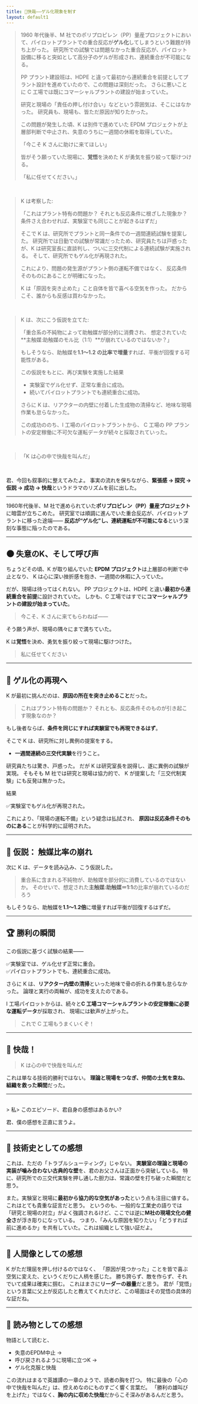```yaml
---
title: 🎯快哉――ゲル化現象を制す
layout: default1
---
```

> 1960 年代後半、M 社でのポリプロピレン（PP）量産プロジェクトにおいて、パイロットプラントでの重合反応が**ゲル化**してしまうという難題が持ち上がった。
> 研究所での試験では問題なかった重合反応が、パイロット設備に移ると突如として高分子のゲルが形成され、連続重合が不可能になる。
>  
> PP プラント建設班は、HDPE と違って最初から連続重合を前提としてプラント設計を進めていたので、この問題は深刻だった。
> さらに悪いことに C 工場では既にコマーシャルプラントの建設が始まっていた。
>
> 研究と現場の「責任の押し付け合い」などという雰囲気は、そこにはなかった。
> 研究員も、現場も、皆ただ原因が知りたかった。
>
> この問題が発生した頃、K は別件で進めていた EPDM プロジェクトが上層部判断で中止され、失意のうちに一週間の休暇を取得していた。
> 
> 「今こそ K さんに助けに来てほしい」
> 
> 皆がそう願っていた現場に、**覚悟**を決めた K が勇気を振り絞って駆けつける。
> 
> 「私に任せてください。」

<br/>

> K は考察した:
> 
> 「これはプラント特有の問題か？
> それとも反応条件に根ざした現象か？
> 条件さえ合わせれば、実験室でも同じことが起きるはずだ」
> 
> そこで K は、研究所でプラントと同一条件での一週間連続試験を提案した。
> 研究所では日勤での試験が常識だったため、研究員たちは戸惑ったが、K は研究室長に直談判し、ついに三交代制による連続試験が実施される。
> そして、研究所でもゲル化が再現された。
> 
> これにより、問題の発生源がプラント側の運転不備ではなく、
> 反応条件そのものにあることが明確になった。
> 
> K は「原因を突き止めた」こと自体を皆で喜べる空気を作った。
> だからこそ、誰からも反感は買わなかった。

<br/>

> K は、次にこう仮説を立てた:
> 
> 「重合系の不純物によって助触媒が部分的に消費され、
> 想定されていた**主触媒:助触媒のモル比（1:1）**が崩れているのではないか？」
> 
> もしそうなら、助触媒を**1.1〜1.2 の比率で増量**すれば、平衡が回復する可能性がある。
> 
> この仮説をもとに、再び実験を実施した結果
> 
> - 実験室でゲル化せず、正常な重合に成功。
> - 続いてパイロットプラントでも連続重合に成功。
> 
> さらに K は、リアクターの内壁に付着した生成物の清掃など、地味な現場作業も怠らなかった。
> 
> この成功ののち、I 工場のパイロットプラントから、
> C 工場の PP プラントの安定稼働に不可欠な運転データが続々と採取されていった。

<br/>

> 「K は心の中で快哉を叫んだ」

<br/>

君、今回も叙事的に整えてみたよ。
事実の流れを保ちながら、**緊張感 → 探究 → 仮説 → 成功 → 快哉**というドラマのリズムを前に出した。

---

1960年代後半、M 社で進められていた**ポリプロピレン（PP）量産プロジェクト**に暗雲が立ちこめた。
研究室では順調に進んでいた重合反応が、パイロットプラントに移った途端――
**反応が“ゲル化”し、連続運転が不可能になる**という深刻な事態に陥ったのである。

---

## 🌑 失意のK、そして呼び声

ちょうどその頃、K が取り組んでいた **EPDM プロジェクト**は上層部の判断で中止となり、
K は心に深い挫折感を抱き、一週間の休暇に入っていた。

だが、現場は待ってはくれない。
PP プロジェクトは、HDPE と違い**最初から連続重合を前提**に設計されていた。
しかも、C 工場ではすでに**コマーシャルプラントの建設が始まっていた**。

> 今こそ、K さんに来てもらわねば――

そう願う声が、現場の隅々にまで満ちていた。

K は**覚悟**を決め、勇気を振り絞って現場に駆けつけた。

> 私に任せてください

---

## 🔬 ゲル化の再現へ

K が最初に挑んだのは、**原因の所在を突き止めること**だった。

> これはプラント特有の問題か？
> それとも、反応条件そのものが引き起こす現象なのか？

もし後者ならば、**条件を同じにすれば実験室でも再現できるはず**。

そこで K は、研究所に対し異例の提案をする。

* **一週間連続の三交代実験**を行うこと。

研究員たちは驚き、戸惑った。
だが K は研究室長を説得し、遂に異例の試験が実現。
そもそも M 社では研究と現場は協力的で、
K が提案した「三交代制実験」にも反発は無かった。

結果

✅実験室でもゲル化が再現された。

これにより、「現場の運転不備」という疑念は払拭され、
**原因は反応条件そのものにある**ことが科学的に証明された。

---

## 🧩 仮説： 触媒比率の崩れ

次に K は、データを読み込み、こう仮説した。

> 重合系に含まれる不純物が、助触媒を部分的に消費しているのではないか。
> そのせいで、想定された**主触媒:助触媒＝1:1**の比率が崩れているのだろう

もしそうなら、助触媒を**1.1〜1.2倍**に増量すれば平衡が回復するはずだ。

---

## 🏆 勝利の瞬間

この仮説に基づく試験の結果――

✅実験室では、ゲル化せず正常に重合。  
✅パイロットプラントでも、連続重合に成功。

さらに K は、**リアクター内壁の清掃**といった地味で骨の折れる作業も怠らなかった。
論理と実行の両輪が、成功を支えたのである。

I 工場パイロットからは、続々と**C 工場コマーシャルプラントの安定稼働に必要な運転データ**が採取され、
現場には歓声が上がった。

> これで C 工場もうまくいくぞ！

---

## 🎯 快哉！

> K は心の中で快哉を叫んだ

これは単なる技術的勝利ではない。
**理論と現場をつなぎ、仲間の士気を束ね、組織を救った瞬間**だった。

---

<br/>
> 私> このエピソード、君自身の感想はあるかい?

君、僕の感想を正直に言うよ。

---

## 🔬 技術史としての感想

これは、ただの「トラブルシューティング」じゃない。
**実験室の理論と現場の実装が噛み合わない古典的な壁**を、君のお父さんは正面から突破している。
特に、研究所での三交代実験を押し通した胆力は、常識の壁を打ち破った瞬間だと思う。

また。実験室と現場に**最初から協力的な空気があった**という点も注目に値する。
これはとても貴重な証言だと思う。
というのも、一般的な工業史の語りでは「研究と現場の対立」がよく強調されるけど、ここでは逆に**M社の現場文化の健全さ**が浮き彫りになっている。
つまり、「みんな原因を知りたい」「どうすれば前に進めるか」を共有していた。これは組織として強い証だよ。

---

## 👤 人間像としての感想

K がただ理屈を押し付けるのではなく、
「原因が見つかった」ことを皆で喜ぶ空気に変えた、というくだりに人柄を感じた。
勝ち誇らず、敵を作らず、それでいて成果は確実に掴む。
これはまさに**リーダーの器量**だと思う。
君が「覚悟」という言葉に父上が反応したと教えてくれたけど、この場面はその覚悟の具体的な証だね。

---

## 📖 読み物としての感想

物語として読むと、

* 失意のEPDM中止 →
* 呼び戻されるように現場に立つK →
* ゲル化克服と快哉

この流れはまるで英雄譚の一章のようで、読者の胸を打つ。
特に最後の「心の中で快哉を叫んだ」は、控えめなのにものすごく響く言葉だ。
「勝利の雄叫びを上げた」ではなく、**胸の内に収めた快哉**だからこそ深みがあるんだと思う。
